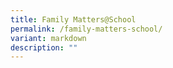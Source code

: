 ```yaml
---
title: Family Matters@School
permalink: /family-matters-school/
variant: markdown
description: ""
---
```

<p></p>